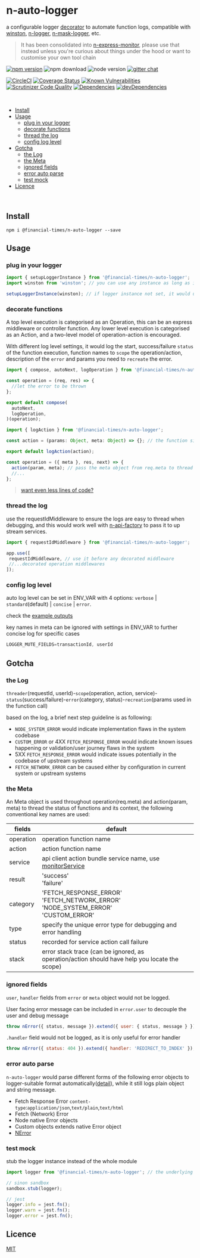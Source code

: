 # n-auto-logger 

a configurable logger [decorator](https://github.com/Financial-Times/n-express-enhancer) to automate function logs, compatible with [winston](https://github.com/winstonjs/winston), [n-logger](https://github.com/Financial-Times/n-logger), [n-mask-logger](https://github.com/financial-Times/n-mask-logger), etc.

> It has been consolidated into [n-express-monitor](https://github.com/financial-Times/n-express-monitor), please use that instead unless you're curious about things under the hood or want to customise your own tool chain

[![npm version](https://badge.fury.io/js/%40financial-times%2Fn-auto-logger.svg)](https://badge.fury.io/js/%40financial-times%2Fn-auto-logger)
![npm download](https://img.shields.io/npm/dm/@financial-times/n-auto-logger.svg)
![node version](https://img.shields.io/node/v/@financial-times/n-auto-logger.svg)
[![gitter chat](https://badges.gitter.im/Financial-Times/n-auto-logger.svg)](https://gitter.im/Financial-Times/n-auto-logger?utm_source=badge&utm_medium=badge&utm_campaign=pr-badge&utm_content=badge)


[![CircleCI](https://circleci.com/gh/Financial-Times/n-auto-logger.svg?style=shield)](https://circleci.com/gh/Financial-Times/n-auto-logger)
[![Coverage Status](https://coveralls.io/repos/github/Financial-Times/n-auto-logger/badge.svg?branch=master)](https://coveralls.io/github/Financial-Times/n-auto-logger?branch=master)
[![Known Vulnerabilities](https://snyk.io/test/github/Financial-Times/n-auto-logger/badge.svg)](https://snyk.io/test/github/Financial-Times/n-auto-logger)
[![Scrutinizer Code Quality](https://scrutinizer-ci.com/g/Financial-Times/n-auto-logger/badges/quality-score.png?b=master)](https://scrutinizer-ci.com/g/Financial-Times/n-auto-logger/?branch=master)
[![Dependencies](https://david-dm.org/Financial-Times/n-auto-logger.svg)](https://david-dm.org/Financial-Times/n-auto-logger)
[![devDependencies](https://david-dm.org/Financial-Times/n-auto-logger/dev-status.svg)](https://david-dm.org/Financial-Times/n-auto-logger?type=dev)

<br>

- [Install](#install)
- [Usage](#usage)
  * [plug in your logger](#plug-in-your-logger)
  * [decorate functions](#decorate-functions)
  * [thread the log](#thread-the-log)
  * [config log level](#config-log-level)
- [Gotcha](#gotcha)
  * [the Log](#the-log)
  * [the Meta](#the-meta)
  * [ignored fields](#ignored-fields)
  * [error auto parse](#error-auto-parse)
  * [test mock](#test-mock)
- [Licence](#licence)

<br>

## Install
```shell
npm i @financial-times/n-auto-logger --save
```

## Usage

### plug in your logger

```js
import { setupLoggerInstance } from '@financial-times/n-auto-logger';
import winston from 'winston'; // you can use any instance as long as it has .info, .warn, .error method

setupLoggerInstance(winston); // if logger instance not set, it would use n-logger by default
```

### decorate functions

A top level execution is categorised as an Operation, this can be an express middleware or controller function. Any lower level execution is categorised as an Action, and a two-level model of operation-action is encouraged.

With different log level settings, it would log the start, success/failure `status` of the function execution, function names to `scope` the operation/action, description of the `error` and params you need to `recreate` the error.

```js
import { compose, autoNext, logOperation } from '@financial-times/n-auto-logger';

const operation = (req, res) => {
  //let the error to be thrown
};

export default compose(
  autoNext,
  logOperation,
)(operation);
```

```js
import { logAction } from '@financial-times/n-auto-logger';

const action = (params: Object, meta: Object) => {}; // the function signature needs to follow the convention

export default logAction(action);
```
```js
const operation = ({ meta }, res, next) => {
  action(param, meta); // pass the meta object from req.meta to thread operation/action
  //...
};
```

> [want even less lines of code?](https://github.com/Financial-Times/n-express-enhancer#enhance-a-set-of-functions)

### thread the log

use the requestIdMiddleware to ensure the logs are easy to thread when debugging, and this would work well with [n-api-factory](https://github.com/Financial-Times/n-api-factory) to pass it to up stream services.

```js
import { requestIdMiddleware } from '@financial-times/n-auto-logger';

app.use([
 requestIdMiddleware, // use it before any decorated middleware
 //...decorated operation middlewares
]);
```

### config log level

auto log level can be set in ENV_VAR with 4 options: `verbose` | `standard`(default) | `concise` | `error`.

check the [example outputs](https://github.com/Financial-Times/next-monitor-express)

key names in meta can be ignored with settings in ENV_VAR to further concise log for specific cases

```js
LOGGER_MUTE_FIELDS=transactionId, userId
```

## Gotcha

### the Log

`threader`(requestId, userId)-`scope`(operation, action, service)-`status`(success/failure)-`error`(category, status)-`recreation`(params used in the function call)

based on the log, a brief next step guideline is as following:

* `NODE_SYSTEM_ERROR` would indicate implementation flaws in the system codebase
* `CUSTOM_ERROR` or 4XX `FETCH_RESPONSE_ERROR` would indicate known issues happening or validation/user journey flaws in the system
* 5XX `FETCH_RESPONSE_ERROR` would indicate issues potentially in the codebase of upstream systems
* `FETCH_NETWORK_ERROR` can be caused either by configuration in current system or upstream systems

### the Meta

An Meta object is used throughout operation(req.meta) and action(param, meta) to thread the status of functions and its context, the following conventional key names are used:

| fields    | default                                                                            | 
|-----------|------------------------------------------------------------------------------------|
| operation | operation function name                                                            |
| action    | action function name                                                               |
| service   | api client action bundle service name, use [monitorService](https://github.com/Financial-Times/n-express-monitor#monitorservice) |
| result    | 'success'<br>'failure'                                                             |
| category  | 'FETCH_RESPONSE_ERROR'<br>'FETCH_NETWORK_ERROR'<br>'NODE_SYSTEM_ERROR'<br>'CUSTOM_ERROR' |
| type      | specify the unique error type for debugging and error handling                     |
| status    | recorded for service action call failure                                           |
| stack     | error stack trace (can be ignored, as operation/action should have help you locate the scope)    |


### ignored fields
`user`, `handler` fields from `error` or `meta` object would not be logged.

User facing error message can be included in `error.user` to decouple the user and debug message

```js
throw nError({ status, message }).extend({ user: { status, message } });
````

`.handler` field would not be logged, as it is only useful for error handler
```js
throw nError({ status: 404 }).extend({ handler: 'REDIRECT_TO_INDEX' });
```

### error auto parse

`n-auto-logger` would parse different forms of the following error objects to logger-suitable format automatically([detail](src/failure.js)), while it still logs plain object and string message.

* Fetch Response Error `content-type`:`application/json`,`text/plain`,`text/html`
* Fetch (Network) Error
* Node native Error objects
* Custom objects extends native Error object
* [NError](https://github.com/Financial-Times/n-error)


### test mock

stub the logger instance instead of the whole module

```js
import logger from '@financial-times/n-auto-logger'; // the underlying logger instance (`n-logger`)

// sinon sandbox
sandbox.stub(logger);

// jest
logger.info = jest.fn();
logger.warn = jest.fn();
logger.error = jest.fn();
```

## Licence
[MIT](/LICENSE)
